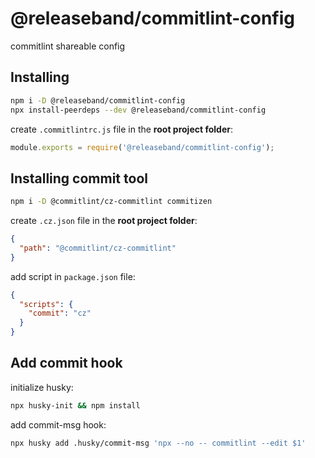 # @releaseband/commitlint-config

commitlint shareable config

## Installing

```bash
npm i -D @releaseband/commitlint-config
npx install-peerdeps --dev @releaseband/commitlint-config
```

create `.commitlintrc.js` file in the **root project folder**:

```js
module.exports = require('@releaseband/commitlint-config');
```

## Installing commit tool

```bash
npm i -D @commitlint/cz-commitlint commitizen
```

create `.cz.json` file in the **root project folder**:

```json
{
  "path": "@commitlint/cz-commitlint"
}
```

add script in `package.json` file:

```json
{
  "scripts": {
    "commit": "cz"
  }
}
```

## Add commit hook

initialize husky:

```bash
npx husky-init && npm install
```

add commit-msg hook:

```bash
npx husky add .husky/commit-msg 'npx --no -- commitlint --edit $1'
```
